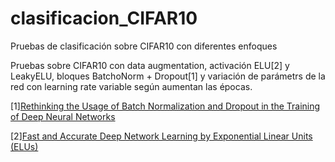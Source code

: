# clasificacion_CIFAR10
Pruebas de clasificación sobre CIFAR10 con diferentes enfoques 

Pruebas sobre CIFAR10 con data augmentation, activación ELU[2] y LeakyELU, bloques BatchoNorm + Dropout[1]
y variación de parámetrs de la red con learning rate variable según aumentan las épocas.



[1][Rethinking the Usage of Batch Normalization and Dropout in the Training of Deep Neural Networks](https://arxiv.org/pdf/1905.05928.pdf)

[2][Fast and Accurate Deep Network Learning by Exponential Linear Units (ELUs)](https://arxiv.org/abs/1511.07289)
